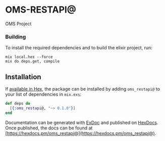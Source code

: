 # OMS-RESTAPI@

OMS Project

### Building

To install the required dependencies and to build the elixir project, run:
```
mix local.hex --force
mix do deps.get, compile
```

## Installation

If [available in Hex](https://hex.pm/docs/publish), the package can be installed
by adding `oms_restapi@` to your list of dependencies in `mix.exs`:

```elixir
def deps do
  [{:oms_restapi@, "~> 0.1.0"}]
end
```

Documentation can be generated with [ExDoc](https://github.com/elixir-lang/ex_doc)
and published on [HexDocs](https://hexdocs.pm). Once published, the docs can
be found at [https://hexdocs.pm/oms_restapi@](https://hexdocs.pm/oms_restapi@).
